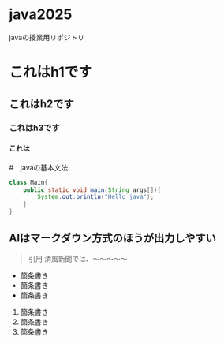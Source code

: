 # java2025
javaの授業用リポジトリ

# これはh1です
## これはh2です
### これはh3です
#### これは

#　javaの基本文法

```java
class Main{
    public static void main(String args[]){
        System.out.println("Hello java");
    }
}
```
## AIはマークダウン方式のほうが出力しやすい
>引用
>清風新聞では、～～～～～

- 箇条書き
- 箇条書き
- 箇条書き

1. 箇条書き
1. 箇条書き
1. 箇条書き
